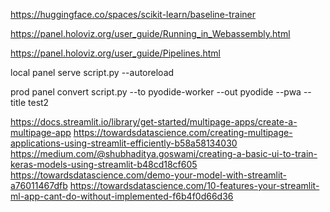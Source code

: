 https://huggingface.co/spaces/scikit-learn/baseline-trainer

https://panel.holoviz.org/user_guide/Running_in_Webassembly.html


https://panel.holoviz.org/user_guide/Pipelines.html

local
panel serve script.py --autoreload

prod
panel convert script.py --to pyodide-worker --out pyodide --pwa --title test2


https://docs.streamlit.io/library/get-started/multipage-apps/create-a-multipage-app
https://towardsdatascience.com/creating-multipage-applications-using-streamlit-efficiently-b58a58134030
https://medium.com/@shubhaditya.goswami/creating-a-basic-ui-to-train-keras-models-using-streamlit-b48cd18cf605
https://towardsdatascience.com/demo-your-model-with-streamlit-a76011467dfb
https://towardsdatascience.com/10-features-your-streamlit-ml-app-cant-do-without-implemented-f6b4f0d66d36
